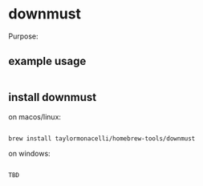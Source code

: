 # downmust

Purpose:


## example usage

```bash


```

## install downmust


on macos/linux:
```bash

brew install taylormonacelli/homebrew-tools/downmust

```


on windows:

```powershell

TBD

```
